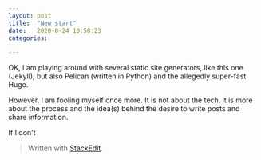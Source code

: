 ```yaml
---
layout: post
title:  "New start"
date:   2020-8-24 10:58:23
categories: 

---
```

OK, I am playing around with several static site generators, like this one (Jekyll), but also Pelican (written in Python) and the allegedly super-fast Hugo.

However, I am fooling myself once more. It is not about the tech, it is more about the process and the idea(s) behind the desire to write posts and share information.

If I don't 

> Written with [StackEdit](https://stackedit.io/).
<!--stackedit_data:
eyJoaXN0b3J5IjpbNzcyMDY2NjldfQ==
-->